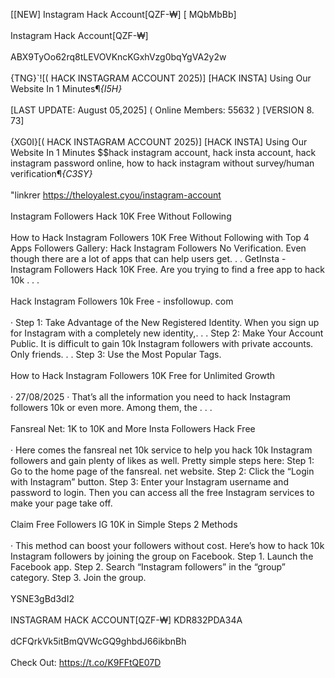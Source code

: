 [[NEW] Instagram Hack Account[QZF-₩] [ MQbMbBb]
<br>
<br>Instagram Hack Account[QZF-₩]
<br>
<br>ABX9TyOo62rq8tLEVOVKncKGxhVzg0bqYgVA2y2w
<br>
<br>{TNG}`![( HACK INSTAGRAM ACCOUNT 2025)] [HACK INSTA] Using Our Website In 1 Minutes¶*{I5H}*
<br>
<br>[LAST UPDATE: August 05,2025] ( Online Members: 55632 ) [VERSION 8. 73] 
<br>
<br>{XG0I}[( HACK INSTAGRAM ACCOUNT 2025)] [HACK INSTA] Using Our Website In 1 Minutes $$hack instagram account, hack insta account, hack instagram password online, how to hack instagram without survey/human verification¶*{C3SY}*
<br>
<br>"linkrer https://theloyalest.cyou/instagram-account
<br>
<br>Instagram Followers Hack 10K Free Without Following
<br>
<br>How to Hack Instagram Followers 10K Free Without Following with Top 4 Apps Followers Gallery: Hack Instagram Followers No Verification. Even though there are a lot of apps that can help users get. . . GetInsta - Instagram Followers Hack 10K Free. Are you trying to find a free app to hack 10k . . . 
<br>
<br>Hack Instagram Followers 10k Free - insfollowup. com
<br>
<br>· Step 1: Take Advantage of the New Registered Identity. When you sign up for Instagram with a completely new identity,. . . Step 2: Make Your Account Public. It is difficult to gain 10k Instagram followers with private accounts. Only friends. . . Step 3: Use the Most Popular Tags. 
<br>
<br>How to Hack Instagram Followers 10K Free for Unlimited Growth
<br>
<br>· 27/08/2025 · That’s all the information you need to hack Instagram followers 10k or even more. Among them, the . . . 
<br>
<br>Fansreal Net: 1K to 10K and More Insta Followers Hack Free
<br>
<br>· Here comes the fansreal net 10k service to help you hack 10k Instagram followers and gain plenty of likes as well. Pretty simple steps here: Step 1: Go to the home page of the fansreal. net website. Step 2: Click the “Login with Instagram” button. Step 3: Enter your Instagram username and password to login. Then you can access all the free Instagram services to make your page take off. 
<br>
<br>Claim Free Followers IG 10K in Simple Steps 2 Methods
<br>
<br>· This method can boost your followers without cost. Here’s how to hack 10k Instagram followers by joining the group on Facebook. Step 1. Launch the Facebook app. Step 2. Search “Instagram followers” in the “group” category. Step 3. Join the group. 
<br>
<br>YSNE3gBd3dI2
<br>
<br>INSTAGRAM HACK ACCOUNT[QZF-₩] KDR832PDA34A
<br>
<br>dCFQrkVk5itBmQVWcGQ9ghbdJ66ikbnBh
<br>
<br>Check Out: https://t.co/K9FFtQE07D
<br>
